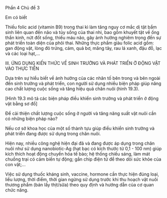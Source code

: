 Phần 4
Chủ đề 3

Em có biết

Thiếu folic acid (vitamin B9) trong thai kì làm tăng nguy cơ mắc dị tật bẩm sinh liên quan đến não và tủy sống của thai nhi, bao gồm khuyết tật về ống thần kinh, nứt đốt sống, thiếu máu não, gây ảnh hưởng nghiêm trọng đến sự phát triển toàn diện của phôi thai. Những thực phẩm giàu folic acid gồm: gan động vật, lòng đỏ trứng, cám, quả bơ, măng tây, rau lá xanh, đậu đỗ, lạc và các loại hạt,...

III. ỨNG DỤNG KIẾN THỨC VỀ SINH TRƯỞNG VÀ PHÁT TRIỂN Ở ĐỘNG VẬT VÀO THỰC TIỄN

Dựa trên sự hiểu biết về ảnh hưởng của các nhân tố bên trong và bên ngoài đến sinh trưởng và phát triển, con người sử dụng nhiều biện pháp giúp nâng cao chất lượng cuộc sống và tăng hiệu quả chăn nuôi (hình 19.3).

[Hình 19.3 mô tả các biện pháp điều khiển sinh trưởng và phát triển ở động vật bằng sơ đồ]

Để cải thiện chất lượng cuộc sống ở người và tăng năng suất vật nuôi cần có những biện pháp nào?

Nếu cơ sở khoa học của một số thành tựu giúp điều khiển sinh trưởng và phát triển đang được sử dụng trong chăn nuôi.

Hiện nay, nhiều công nghệ hiện đại đã và đang được áp dụng trong chăn nuôi như sử dụng nanobiotic-Ag (hạt bạc có kích thước từ 0,1 - 100 nm) giúp kích thích hoạt động chuyển hóa tế bào; hệ thống chiếu sáng, làm mát chuồng trại có cảm biến tự động; gắn chip điện tử để theo dõi sức khỏe của con vật;...

Việc sử dụng thuốc kháng sinh, vaccine, hormone cần thực hiện đúng loại, liều lượng, thời điểm, thời gian ngừng sử dụng trước khi thu hoạch vật nuôi thương phẩm (bán lấy thịt/sữa) theo quy định và hướng dẫn của cơ quan chức năng.